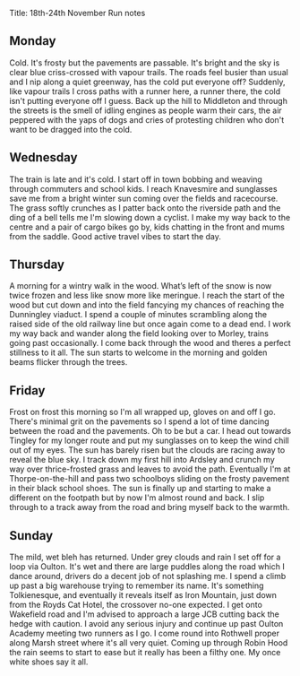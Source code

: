 Title: 18th-24th November Run notes

## Monday

Cold. It's frosty but the pavements are passable. It's bright and the sky is clear blue criss-crossed with vapour trails.
The roads feel busier than usual and I nip along a quiet greenway, has the cold put everyone off? Suddenly, like vapour trails
I cross paths with a runner here, a runner there, the cold isn't putting everyone off I guess. Back up the hill to Middleton
and through the streets is the smell of idling engines as people warm their cars, the air peppered with the yaps of dogs and
cries of protesting children who don't want to be dragged into the cold.

## Wednesday 

The train is late and it's cold. I start off in town bobbing and weaving through commuters and school kids. I reach 
Knavesmire and sunglasses save me from a bright winter sun coming over the fields and racecourse. The grass softly crunches as 
I patter back onto the riverside path and the ding of a bell tells me I'm slowing down a cyclist. I make my way back to the 
centre and a pair of cargo bikes go by, kids chatting in the front and mums from the saddle. Good active travel vibes to
start the day.

## Thursday 

A morning for a wintry walk in the wood. What’s left of the snow is now twice frozen and less like snow more like meringue. I reach
the start of the wood but cut down and into the field fancying my chances of reaching the Dunningley viaduct. I spend a 
couple of minutes scrambling along the raised side of the old railway line but once again come to a dead end. I work my 
way back and wander along the field looking over to Morley, trains going past occasionally. I come back through the wood
and theres a perfect stillness to it all. The sun starts to welcome in the morning and golden beams flicker through the trees. 

## Friday

Frost on frost this morning so I'm all wrapped up, gloves on and off I go. There's minimal grit on the pavements so I spend
a lot of time dancing between the road and the pavements. Oh to be but a car. I head out 
towards Tingley for my longer route and put my sunglasses on to keep the wind chill out of my eyes. The sun has barely 
risen but the clouds are racing away to reveal the blue sky. I track down my first hill into Ardsley and crunch my way 
over thrice-frosted grass and leaves to avoid the path. Eventually I'm at Thorpe-on-the-hill and pass two schoolboys sliding
on the frosty pavement in their black school shoes. The sun is finally up and starting to make a different on the footpath but by 
now I'm almost round and back. I slip through to a track away from the road and bring myself back to the warmth. 

## Sunday

The mild, wet bleh has returned. Under grey clouds and rain I set off for a loop via Oulton. It's wet and there are large puddles
along the road which I dance around, drivers do a decent job of not splashing me.
I spend a climb up past a big warehouse trying to remember its name. It's something Tolkienesque, and eventually it reveals
itself as Iron Mountain, just down from the Royds Cat Hotel, the crossover no-one expected. I get onto Wakefield road
and I'm advised to approach a large JCB cutting back the hedge with caution. I avoid any serious injury and continue up 
past Oulton Academy meeting two runners as I go. I come round into Rothwell proper along Marsh street where it's all very
quiet. Coming up through Robin Hood the rain seems to start to ease but it really has been a filthy one. My once white
shoes say it all.
